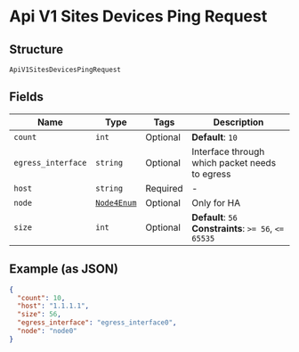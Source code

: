 
# Api V1 Sites Devices Ping Request

## Structure

`ApiV1SitesDevicesPingRequest`

## Fields

| Name | Type | Tags | Description |
|  --- | --- | --- | --- |
| `count` | `int` | Optional | **Default**: `10` |
| `egress_interface` | `string` | Optional | Interface through which packet needs to egress |
| `host` | `string` | Required | - |
| `node` | [`Node4Enum`](../../doc/models/node-4-enum.md) | Optional | Only for HA |
| `size` | `int` | Optional | **Default**: `56`<br>**Constraints**: `>= 56`, `<= 65535` |

## Example (as JSON)

```json
{
  "count": 10,
  "host": "1.1.1.1",
  "size": 56,
  "egress_interface": "egress_interface0",
  "node": "node0"
}
```

